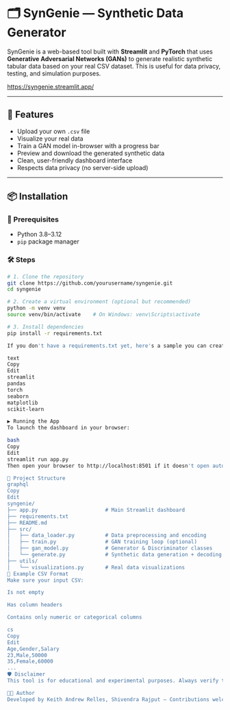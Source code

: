 # 🗂️ SynGenie — Synthetic Data Generator

SynGenie is a web-based tool built with **Streamlit** and **PyTorch** that uses **Generative Adversarial Networks (GANs)** to generate realistic synthetic tabular data based on your real CSV dataset. This is useful for data privacy, testing, and simulation purposes.

https://syngenie.streamlit.app/

---

## 🚀 Features

- Upload your own `.csv` file
- Visualize your real data
- Train a GAN model in-browser with a progress bar
- Preview and download the generated synthetic data
- Clean, user-friendly dashboard interface
- Respects data privacy (no server-side upload)

---

## 📦 Installation

### 🔧 Prerequisites

- Python 3.8–3.12
- `pip` package manager

### 🛠️ Steps

```bash
# 1. Clone the repository
git clone https://github.com/yourusername/syngenie.git
cd syngenie

# 2. Create a virtual environment (optional but recommended)
python -m venv venv
source venv/bin/activate    # On Windows: venv\Scripts\activate

# 3. Install dependencies
pip install -r requirements.txt

If you don't have a requirements.txt yet, here's a sample you can create:

text
Copy
Edit
streamlit
pandas
torch
seaborn
matplotlib
scikit-learn

▶️ Running the App
To launch the dashboard in your browser:

bash
Copy
Edit
streamlit run app.py
Then open your browser to http://localhost:8501 if it doesn't open automatically.

📁 Project Structure
graphql
Copy
Edit
syngenie/
├── app.py                      # Main Streamlit dashboard
├── requirements.txt
├── README.md
├── src/
│   ├── data_loader.py          # Data preprocessing and encoding
│   ├── train.py                # GAN training loop (optional)
│   ├── gan_model.py            # Generator & Discriminator classes
│   └── generate.py             # Synthetic data generation + decoding
├── utils/
│   └── visualizations.py       # Real data visualizations
📄 Example CSV Format
Make sure your input CSV:

Is not empty

Has column headers

Contains only numeric or categorical columns

cs
Copy
Edit
Age,Gender,Salary
23,Male,50000
35,Female,60000
...
🛡️ Disclaimer
This tool is for educational and experimental purposes. Always verify the validity and privacy safety of synthetic data before using it in production.

👨‍💻 Author
Developed by Keith Andrew Relles, Shivendra Rajput — Contributions welcome!

